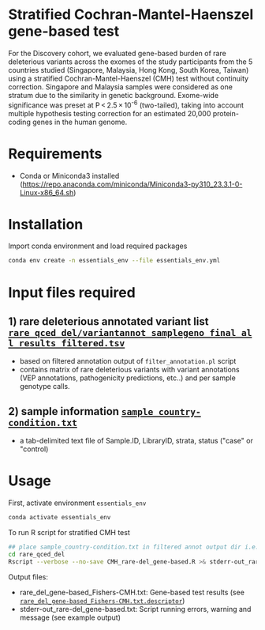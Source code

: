 # Stratified Cochran-Mantel-Haenszel gene-based test
For the Discovery cohort, we evaluated gene-based burden of rare deleterious variants across the exomes of the study participants from the 5 countries studied (Singapore, Malaysia, Hong Kong, South Korea, Taiwan) using a stratified Cochran-Mantel-Haenszel (CMH) test without continuity correction. Singapore and Malaysia samples were considered as one stratum due to the similarity in genetic background. Exome-wide significance was preset at P < 2.5 × 10<sup>-6</sup> (two-tailed), taking into account multiple hypothesis testing correction for an estimated 20,000 protein-coding genes in the human genome.

# Requirements
- Conda or Miniconda3 installed (https://repo.anaconda.com/miniconda/Miniconda3-py310_23.3.1-0-Linux-x86_64.sh)

# Installation
Import conda environment and load required packages

```bash
conda env create -n essentials_env --file essentials_env.yml
```

# Input files required
## 1)	rare deleterious annotated variant list [`rare_qced_del/variantannot_samplegeno_final_all_results_filtered.tsv`](../Filtering/rare_qced_del/variantannot_samplegeno_final_all_results_filtered.tsv)
- based on filtered annotation output of `filter_annotation.pl` script
- contains matrix of rare deleterious variants with variant annotations (VEP annotations, pathogenicity predictions, etc..) and per sample genotype calls.


## 2) sample information [`sample_country-condition.txt`](./sample_country-condition.txt)
- a tab-delimited text file of Sample.ID, LibraryID, strata, status ("case" or "control)
  
  
# Usage
First, activate environment `essentials_env`

```bash
conda activate essentials_env
```

To run R script for stratified CMH test
```bash
## place sample_country-condition.txt in filtered annot output dir i.e. "rare_qced_del"
cd rare_qced_del
Rscript --verbose --no-save CMH_rare-del_gene-based.R >& stderr-out_rare-del_gene-based.txt
```

Output files:
- rare_del_gene-based_Fishers-CMH.txt: Gene-based test results (see [`rare_del_gene-based_Fishers-CMH.txt.descriptor`](./rare_del_gene-based_Fishers-CMH.txt.descriptor))
- stderr-out_rare-del_gene-based.txt: Script running errors, warning and message (see example output)

